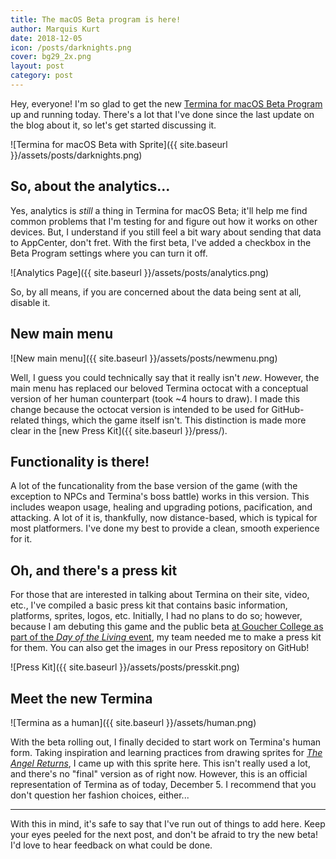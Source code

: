 ```yaml
---
title: The macOS Beta program is here!
author: Marquis Kurt
date: 2018-12-05
icon: /posts/darknights.png
cover: bg29_2x.png
layout: post
category: post
---
```

Hey, everyone! I'm so glad to get the new <a href = "{{ site.baseurl }}/mac/tutoriel.html">Termina for macOS Beta Program</a> up and running today. There's a lot that I've done since the last update on the blog about it, so let's get started discussing it.

![Termina for macOS Beta with Sprite]({{ site.baseurl }}/assets/posts/darknights.png)

## So, about the analytics...
Yes, analytics is _still_ a thing in Termina for macOS Beta; it'll help me find common problems that I'm testing for and figure out how it works on other devices. But, I understand if you still feel a bit wary about sending that data to AppCenter, don't fret. With the first beta, I've added a checkbox in the Beta Program settings where you can turn it off.

![Analytics Page]({{ site.baseurl }}/assets/posts/analytics.png)

So, by all means, if you are concerned about the data being sent at all, disable it.

## New main menu
![New main menu]({{ site.baseurl }}/assets/posts/newmenu.png)

Well, I guess you could technically say that it really isn't _new_. However, the main menu has replaced our beloved Termina octocat with a conceptual version of her human counterpart (took ~4 hours to draw). I made this change because the octocat version is intended to be used for GitHub-related things, which the game itself isn't. This distinction is made more clear in the [new Press Kit]({{ site.baseurl }}/press/).

## Functionality is there!
A lot of the funcationality from the base version of the game (with the exception to NPCs and Termina's boss battle) works in this version. This includes weapon usage, healing and upgrading potions, pacification, and attacking. A lot of it is, thankfully, now distance-based, which is typical for most platformers. I've done my best to provide a clean, smooth experience for it.

## Oh, and there's a press kit
For those that are interested in talking about Termina on their site, video, etc., I've compiled a basic press kit that contains basic information, platforms, sprites, logos, etc. Initially, I had no plans to do so; however, because I am debuting this game and the public beta [at Goucher College as part of the _Day of the Living_ event](https://events.goucher.edu/event/the_day_of_the_living), my team needed me to make a press kit for them. You can also get the images in our Press repository on GitHub!

![Press Kit]({{ site.baseurl }}/assets/posts/presskit.png)

## Meet the new Termina
![Termina as a human]({{ site.baseurl }}/assets/human.png)

With the beta rolling out, I finally decided to start work on Termina's human form. Taking inspiration and learning practices from drawing sprites for [_The Angel Returns_](https://theangelreturns.aliceos.app), I came up with this sprite here. This isn't really used a lot, and there's no "final" version as of right now. However, this is an official representation of Termina as of today, December 5. I recommend that you don't question her fashion choices, either...

<hr>

With this in mind, it's safe to say that I've run out of things to add here. Keep your eyes peeled for the next post, and don't be afraid to try the new beta! I'd love to hear feedback on what could be done.

